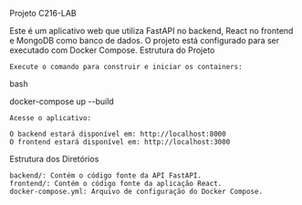 Projeto C216-LAB

Este é um aplicativo web que utiliza FastAPI no backend, React no frontend e MongoDB como banco de dados. O projeto está configurado para ser executado com Docker Compose.
Estrutura do Projeto


    Execute o comando para construir e iniciar os containers:

bash

docker-compose up --build


    Acesse o aplicativo:

    O backend estará disponível em: http://localhost:8000
    O frontend estará disponível em: http://localhost:3000

Estrutura dos Diretórios

    backend/: Contém o código fonte da API FastAPI.
    frontend/: Contém o código fonte da aplicação React.
    docker-compose.yml: Arquivo de configuração do Docker Compose.
